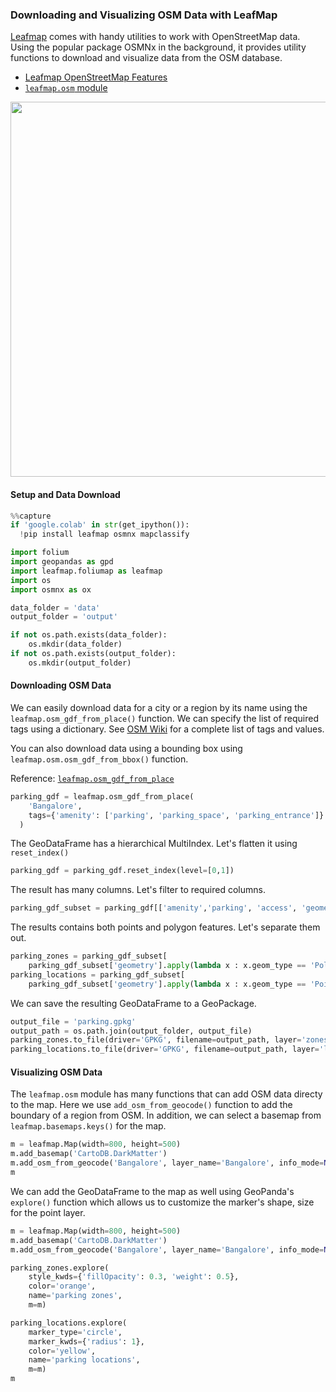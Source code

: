 ### Downloading and Visualizing OSM Data with LeafMap

[Leafmap](https://leafmap.org/) comes with handy utilities to work with OpenStreetMap data. Using the popular package OSMNx in the background, it provides utility functions to download and visualize data from the OSM database.

* [Leafmap OpenStreetMap Features](https://leafmap.org/notebooks/15_openstreetmap/)
* [`leafmap.osm` module](https://leafmap.org/osm/)

<img src='https://courses.spatialthoughts.com/images/python_dataviz/leafmap_osm.png' width=600/>


#### Setup and Data Download


```python
%%capture
if 'google.colab' in str(get_ipython()):
  !pip install leafmap osmnx mapclassify
```


```python
import folium
import geopandas as gpd
import leafmap.foliumap as leafmap
import os
import osmnx as ox
```


```python
data_folder = 'data'
output_folder = 'output'

if not os.path.exists(data_folder):
    os.mkdir(data_folder)
if not os.path.exists(output_folder):
    os.mkdir(output_folder)
```

#### Downloading OSM Data

We can easily download data for a city or a region by its name using the `leafmap.osm_gdf_from_place()` function. We can specify the list of required tags using a dictionary. See [OSM Wiki](https://wiki.openstreetmap.org/wiki/Map_features) for a complete list of tags and values.

You can also download data using a bounding box using `leafmap.osm.osm_gdf_from_bbox()` function.

Reference: [`leafmap.osm_gdf_from_place`](https://leafmap.org/osm/#leafmap.osm.osm_gdf_from_place)


```python
parking_gdf = leafmap.osm_gdf_from_place(
    'Bangalore',
    tags={'amenity': ['parking', 'parking_space', 'parking_entrance']}
  )
```

The GeoDataFrame has a hierarchical MultiIndex. Let's flatten it using `reset_index()`


```python
parking_gdf = parking_gdf.reset_index(level=[0,1])
```

The result has many columns. Let's filter to required columns.


```python
parking_gdf_subset = parking_gdf[['amenity','parking', 'access', 'geometry']]
```

The results contains both points and polygon features. Let's separate them out.


```python
parking_zones = parking_gdf_subset[
    parking_gdf_subset['geometry'].apply(lambda x : x.geom_type == 'Polygon' )]
parking_locations = parking_gdf_subset[
    parking_gdf_subset['geometry'].apply(lambda x : x.geom_type == 'Point' )]
```

We can save the resulting GeoDataFrame to a GeoPackage.


```python
output_file = 'parking.gpkg'
output_path = os.path.join(output_folder, output_file)
parking_zones.to_file(driver='GPKG', filename=output_path, layer='zones')
parking_locations.to_file(driver='GPKG', filename=output_path, layer='locations')
```

#### Visualizing OSM Data

The `leafmap.osm` module has many functions that can add OSM data directy to the map. Here we use `add_osm_from_geocode()` function to add the boundary of a region from OSM. In addition, we can select a basemap from `leafmap.basemaps.keys()` for the map.


```python
m = leafmap.Map(width=800, height=500)
m.add_basemap('CartoDB.DarkMatter')
m.add_osm_from_geocode('Bangalore', layer_name='Bangalore', info_mode=None)
m
```

We can add the GeoDataFrame to the map as well using GeoPanda's `explore()` function which allows us to customize the marker's shape, size for the point layer.


```python
m = leafmap.Map(width=800, height=500)
m.add_basemap('CartoDB.DarkMatter')
m.add_osm_from_geocode('Bangalore', layer_name='Bangalore', info_mode=None)

parking_zones.explore(
    style_kwds={'fillOpacity': 0.3, 'weight': 0.5},
    color='orange',
    name='parking zones',
    m=m)

parking_locations.explore(
    marker_type='circle',
    marker_kwds={'radius': 1},
    color='yellow',
    name='parking locations',
    m=m)
m
```
